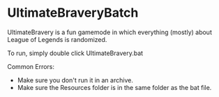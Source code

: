 # UltimateBraveryBatch

UltimateBravery is a fun gamemode in which everything (mostly) about League of Legends is randomized.

To run, simply double click UltimateBravery.bat

Common Errors:
- Make sure you don't run it in an archive.
- Make sure the Resources folder is in the same folder as the bat file.
